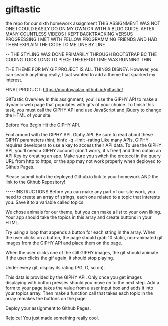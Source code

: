 # giftastic
the repo for our sixth homework assignment 
THIS ASSIGNMENT WAS NOT ONE I COULD EASILY DO ON MY OWN OR WITH A BLOG GUIDE. 
AFTER MANY COUNTLESS VIDEOS I KEPT BACKTRACKING VERSUS PROGRESSING 
I MET WITH FELLOW PROGRAMMING FRIENDS AND HAD THEM EXPLAIN THE CODE TO ME LINE BY LINE 

-- THE STYLING WAS DONE PRIMARILY THROUGH BOOTSTRAP BC THE CODING TOOK LONG TO PIECE THEREFOR TIME WAS RUNNING THIN

THE THEME FOR MY GIF PROJECT IS ALL THINGS DISNEY. However, you can search anything really, I juat wanted to add a theme that sparked my interest.


FINAL PRODUCT: https://montoyaalan.github.io/giftastic/


GifTastic
Overview
In this assignment, you'll use the GIPHY API to make a dynamic web page that populates with gifs of your choice. To finish this task, you must call the GIPHY API and use JavaScript and jQuery to change the HTML of your site.

Before You Begin
Hit the GIPHY API.

Fool around with the GIPHY API. Giphy API.
Be sure to read about these GIPHY parameters (hint, hint):
-q
-limit
-rating
Like many APIs, GIPHY requires developers to use a key to access their API data. To use the GIPHY API, you'll need a GIPHY account (don't worry, it's free!) and then obtain an API Key by creating an app.
Make sure you switch the protocol in the query URL from http to https, or the app may not work properly when deployed to Github Pages.


Please submit both the deployed Github.io link to your homework AND the link to the Github Repository!


-----INSTRUCTIONS
Before you can make any part of our site work, you need to create an array of strings, each one related to a topic that interests you. Save it to a variable called topics.

We chose animals for our theme, but you can make a list to your own liking.
Your app should take the topics in this array and create buttons in your HTML.

Try using a loop that appends a button for each string in the array.
When the user clicks on a button, the page should grab 10 static, non-animated gif images from the GIPHY API and place them on the page.

When the user clicks one of the still GIPHY images, the gif should animate. If the user clicks the gif again, it should stop playing.

Under every gif, display its rating (PG, G, so on).

This data is provided by the GIPHY API.
Only once you get images displaying with button presses should you move on to the next step.
Add a form to your page takes the value from a user input box and adds it into your topics array. Then make a function call that takes each topic in the array remakes the buttons on the page.

Deploy your assignment to Github Pages.

Rejoice! You just made something really cool.
